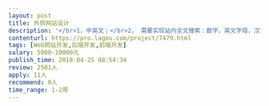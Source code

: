 ```yaml
---                
layout: post       
title: 外贸网站设计           
description: '</br>1，中英文；</br>2， 需要实现站内全文搜索：数字，英文字母，汉字等；</br>3，网站需要凸出“搜索”和“联系我们”的醒目设置；</br>4， 产品图片约100张；</br>5，首页的产品下拉菜单产品大类约20种；</br>6，手机上浏览自适应。</br>7， 请推荐响应速度快，稳定的国际服务器。</br></br>参考网站：https://www.molex.com/molex/home</br>'     
contenturl: https://pro.lagou.com/project/7479.html      
tags: [Web网站开发,后端开发,前端开发]            
salary: 5000-10000元          
publish_time: 2018-04-25 08:54:34         
review: 2501人                   
apply: 11人                   
recommend: 0人                   
time_range: 1-2周              
---                 
```

